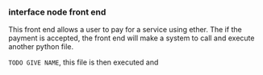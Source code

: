 ### interface node front end

This front end allows a user to pay for a service using ether.
The if the payment is accepted, the front end will make a system to call and execute another python file.

`TODO GIVE NAME`, this file is then executed and
